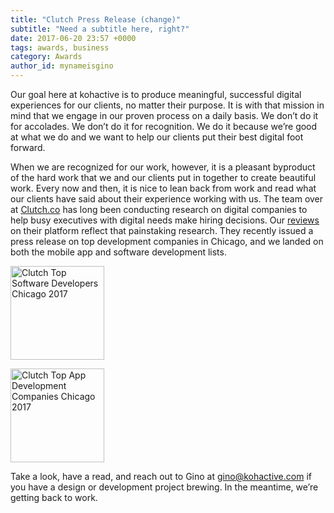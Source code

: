 ```yaml
---
title: "Clutch Press Release (change)"
subtitle: "Need a subtitle here, right?"
date: 2017-06-20 23:57 +0000
tags: awards, business
category: Awards
author_id: mynameisgino
---
```


Our goal here at kohactive is to produce meaningful, successful digital experiences for our clients, no matter their purpose. It is with that mission in mind that we engage in our proven process on a daily basis. We don’t do it for accolades. We don’t do it for recognition. We do it because we’re good at what we do and we want to help our clients put their best digital foot forward.
 
When we are recognized for our work, however, it is a pleasant byproduct of the hard work that we and our clients put in together to create beautiful work. Every now and then, it is nice to lean back from work and read what our clients have said about their experience working with us. The team over at [Clutch.co](https://www.clutch.co) has long been conducting research on digital companies to help busy executives with digital needs make hiring decisions. Our [reviews](https://clutch.co/profile/kohactive#reviews) on their platform reflect that painstaking research. They recently issued a press release on top development companies in Chicago, and we landed on both the mobile app and software development lists. 

<p class="images-inline text-center">
  <a href="https://clutch.co/developers/chicago/leaders-matrix" target="_blank"><img src="https://s3.amazonaws.com/mediocre-production/uploads/image/filename/152/software_developers_chicago_2017.png" title="Clutch Top Software Developers Chicago 2017" width="150" /></a>

  <a href="https://clutch.co/app-developers/chicago/leaders-matrix" target="_blank"><img src="https://s3.amazonaws.com/mediocre-production/uploads/image/filename/153/app_development_chicago_2017.png" title="Clutch Top App Development Companies Chicago 2017" width="150" /></a>
</p>

Take a look, have a read, and reach out to Gino at <a href="mailto:gino@kohactive.com">gino@kohactive.com</a> if you have a design or development project brewing. In the meantime, we’re getting back to work.
